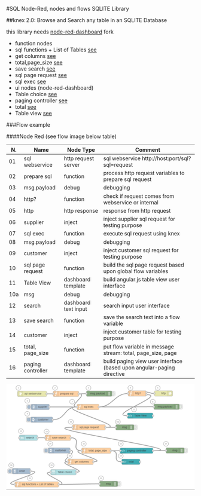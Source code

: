 #SQL Node-Red, nodes and flows SQLITE Library

##knex 2.0: Browse and Search any table in an SQLITE Database

this library needs [node-red-dashboard](https://github.com/gbrault/node-red-dashboard) fork

* function nodes
 * sql functions + List of Tables [see](https://github.com/gbrault/gistfiles/blob/master/lib/SQL/sql%20functions%20-%20List%20of%20Tables.md)
 * get columns [see](https://github.com/gbrault/gistfiles/blob/master/lib/SQL/get%20columns.md)
 * total,page_size [see](https://github.com/gbrault/gistfiles/blob/master/lib/SQL/total%2Cpage_size.md)
 * save search [see](https://github.com/gbrault/gistfiles/blob/master/lib/SQL/save%20search.md)
 * sql page request [see](https://github.com/gbrault/gistfiles/blob/master/lib/SQL/sql%20page%20request.md)
 * sql exec [see](https://github.com/gbrault/gistfiles/blob/master/lib/SQL/sql%20exec.md)
* ui nodes (node-red-dashboard)
 * Table choice [see](https://github.com/gbrault/gistfiles/blob/master/lib/SQL/Table%20choice.md)
 * paging controller [see](https://github.com/gbrault/gistfiles/blob/master/lib/SQL/paging%20controller.md)
 * total [see]()
 * Table view [see]()
 
###Flow example

####Node Red (see flow image below table)

| N.  | Name              | Node Type            | Comment                                                                 |
| --- | ----------------- | -------------------- | ----------------------------------------------------------------------- |
|  01 | sql webservice    | http request server  | sql webservice http://host:port/sql?sql=request                         |
|  02 | prepare sql       | function             | process http request variables to prepare sql request                   |
|  03 | msg.payload       | debug                | debugging                                                               |
|  04 | http?             | function             | check if request comes from webservice or internal                      |
|  05 | http              | http response        | response from http request                                              |
|  06 | supplier          | inject               | inject supplier sql request for testing purpose                         |
|  07 | sql exec          | function             | execute sql request using knex                                          |
|  08 | msg.payload       | debug                | debugging                                                               |
|  09 | customer          | inject               | inject customer sql request for testing purpose                         |
|  10 | sql page request  | function             | build the sql page request based upon global flow variables             |
|  11 | Table View        | dashboard template   | build angular.js table view user interface                              |
| 10a | msg               | debug                | debugging                                                               |
|  12 | search            | dashboard text input | search input user interface                                             |
|  13 | save search       | function             | save the search text into a flow variable                               |
|  14 | customer          | inject               | inject customer table for testing purpose                               |
|  15 | total, page_size  | function             | put flow variable in message stream: total, page_size, page             |
|  16 | paging controller | dashboard template   | build paging view user interface (based upon angular-paging directive   |

![alt_tag](https://raw.githubusercontent.com/gbrault/gistfiles/13e5dfd892fa8e0930948830aecee9b33a8397a5/lib/SQL/Sqlite%20Table%20Browse%20and%20Search.png)
